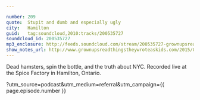 ```yaml
---

number: 209
quote:  Stupit and dumb and especially ugly
city:   Hamilton
guid:   tag:soundcloud,2010:tracks/200535727
soundcloud_id: 200535727
mp3_enclosure: http://feeds.soundcloud.com/stream/200535727-grownupsreadthingstheywroteaskids-s2e09.mp3
show_notes_url: http://www.grownupsreadthingstheywroteaskids.com/2015/04/episode-209-stupit-and-dumb-and-especially-ugly-hamilton/
---
```


Dead hamsters, spin the bottle, and the truth about NYC. Recorded live at the Spice Factory in Hamilton, Ontario.

?utm_source=podcast&utm_medium=referral&utm_campaign={{ page.episode.number }}